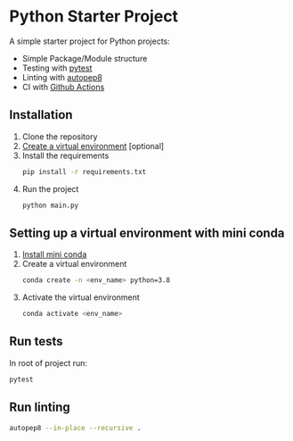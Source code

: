 # Python Starter Project
A simple starter project for Python projects:

- Simple Package/Module structure
- Testing with [pytest](https://docs.pytest.org/en/stable/)
- Linting with [autopep8](https://pypi.org/project/autopep8/)
- CI with [Github Actions](https://docs.github.com/en/actions/quickstart)

## Installation
1. Clone the repository
2. [Create a virtual environment](#setting-up-a-virthual-environment-with-mini-conda) [optional]
3. Install the requirements
    ```bash
    pip install -r requirements.txt
    ```
4. Run the project
    ```bash
    python main.py
    ```

## Setting up a virtual environment with mini conda
1. [Install mini conda](https://docs.conda.io/en/latest/miniconda.html)
2. Create a virtual environment
    ```bash
    conda create -n <env_name> python=3.8
    ```
3. Activate the virtual environment
    ```bash
    conda activate <env_name>
    ```

## Run tests
In root of project run:
```bash
pytest
```

## Run linting
```bash
autopep8 --in-place --recursive .
```

